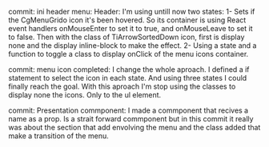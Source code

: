 commit: ini header menu:
Header:
    I'm using untill now two states:
        1- Sets if the CgMenuGrido icon it's  been hovered.
            So its container is using React event handlers onMouseEnter to set it to true, and onMouseLeave to set it to false. Then with the class of TiArrowSortedDown icon, first is display none and the display inline-block to make the effect.
        2- Using a state and a function to toggle a class to display onClick of the  menu icons container.

commit: menu icon completed:
    I change the whole aproach. I defined a if statement to select the icon in each state. And using three states I could finally reach the goal.
    With this aproach I'm stop using the classes to display none the icons. Only to the ul element.

commit: Presentation commponent:
    I made a commponent that recives a name as a prop. Is a strait forward commponent but in this commit it really was about the section that add envolving the menu and the class added that make a transition of the menu.